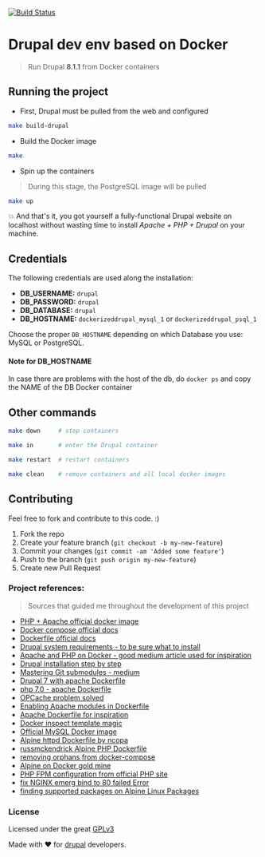 [![Build Status](https://travis-ci.org/dminca/dockerized-drupal.svg?branch=master)](https://travis-ci.org/dminca/dockerized-drupal)
# Drupal dev env based on Docker
> Run Drupal **8.1.1** from Docker containers

## Running the project

* First, Drupal must be pulled from the web and configured
```bash
make build-drupal
```
* Build the Docker image
```bash
make
```

* Spin up the containers
> During this stage, the PostgreSQL image will be pulled
```bash
make up
```
:boom: And that's it, you got yourself a fully-functional Drupal website on
localhost without wasting time to install _Apache + PHP + Drupal_ on your machine.

## Credentials
The following credentials are used along the installation:
* **DB_USERNAME:** `drupal`
* **DB_PASSWORD:** `drupal`
* **DB_DATABASE:** `drupal`
* **DB_HOSTNAME:** `dockerizeddrupal_mysql_1` or `dockerizeddrupal_psql_1`

Choose the proper `DB_HOSTNAME` depending on which Database you use: MySQL or PostgreSQL.

#### Note for DB_HOSTNAME
In case there are problems with the host of the db, do `docker ps` and copy the NAME of
the DB Docker container

## Other commands
```bash
make down     # stop containers

make in       # enter the Drupal container

make restart  # restart containers

make clean    # remove containers and all local docker images
```

## Contributing
Feel free to fork and contribute to this code. :)

1. Fork the repo
2. Create your feature branch (`git checkout -b my-new-feature`)
3. Commit your changes (`git commit -am 'Added some feature'`)
4. Push to the branch (`git push origin my-new-feature`)
5. Create new Pull Request

### Project references:
> Sources that guided me throughout the development of this project
* [PHP + Apache official docker image][1]
* [Docker compose official docs][2]
* [Dockerfile official docs][3]
* [Drupal system requirements - to be sure what to install][4]
* [Apache and PHP on Docker - good medium article used for inspiration][5]
* [Drupal installation step by step][6]
* [Mastering Git submodules - medium][8]
* [Drupal 7 with apache Dockerfile][9]
* [php 7.0 - apache Dockerfile][10]
* [OPCache problem solved][11]
* [Enabling Apache modules in Dockerfile][12]
* [Apache Dockerfile for inspiration][13]
* [Docker inspect template magic][14]
* [Official MySQL Docker image][15]
* [Alpine httpd Dockerfile by ncopa][16]
* [russmckendrick Alpine PHP Dockerfile][17]
* [removing orphans from docker-compose][18]
* [Alpine on Docker gold mine][19]
* [PHP FPM configuration from official PHP site][20]
* [fix NGINX emerg bind to 80 failed Error][21]
* [finding supported packages on Alpine Linux Packages][22]

### License
Licensed under the great [GPLv3](http://choosealicense.com/licenses/gpl-3.0/)

Made with :heart: for [drupal][7] developers.


[1]: https://hub.docker.com/_/php/
[2]: https://docs.docker.com/compose/compose-file
[3]: https://docs.docker.com/engine/reference/builder
[4]: https://www.drupal.org/requirements
[5]: https://medium.com/dev-tricks/apache-and-php-on-docker-44faef716150#.l15osgxxs
[6]: https://www.drupal.org/documentation/install/download
[7]: https://www.drupal.org/
[8]: https://medium.com/@porteneuve/mastering-git-submodules-34c65e940407#.p8ypfaftj
[9]: https://github.com/docker-library/drupal/blob/master/7/apache/Dockerfile
[10]: https://github.com/docker-library/php/blob/master/7.0/apache/Dockerfile
[11]: https://hub.docker.com/r/sinso/phpfpm-flow/~/dockerfile/
[12]: http://khornberg.github.io/articles/enabling-apache-modules-indockerfile-php/
[13]: https://github.com/voduytuan/docker-apache-php/blob/master/Dockerfile
[14]: http://container-solutions.com/docker-inspect-template-magic/
[15]: https://hub.docker.com/_/mysql/
[16]: https://github.com/ncopa/httpd/blob/d22ddf0c374fa749f683845342d258678895432a/2.4/alpine/Dockerfile
[17]: https://github.com/russmckendrick/docker/blob/master/nginx-php/Dockerfile
[18]: https://github.com/docker/notary/commit/de2c51d43b777322b5e84f2b21775bf43a6ec80f#diff-205dd7b00bc716e0cd04f1c29e903222R10
[19]: https://github.com/russmckendrick/docker
[20]: http://php.net/manual/ro/install.fpm.php
[21]: https://chrisjean.com/fix-nginx-emerg-bind-to-80-failed-98-address-already-in-use/
[22]: https://pkgs.alpinelinux.org/packages